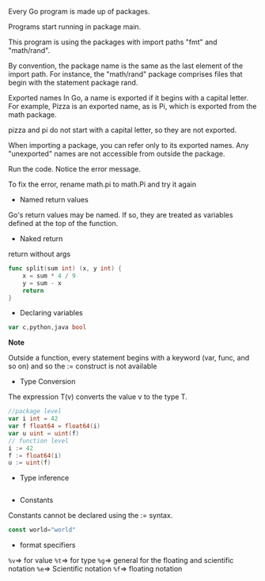 Every Go program is made up of packages.

Programs start running in package main.

This program is using the packages with import paths "fmt" and "math/rand".

By convention, the package name is the same as the last element of the import path. For instance, the "math/rand" package comprises files that begin with the statement package rand.



Exported names
In Go, a name is exported if it begins with a capital letter. For example, Pizza is an exported name, as is Pi, which is exported from the math package.

pizza and pi do not start with a capital letter, so they are not exported.

When importing a package, you can refer only to its exported names. Any "unexported" names are not accessible from outside the package.

Run the code. Notice the error message.

To fix the error, rename math.pi to math.Pi and try it again



- Named return values

Go's return values may be named. If so, they are treated as variables defined at the top of the function.

- Naked return 

return without args 

```go
func split(sum int) (x, y int) {
	x = sum * 4 / 9
	y = sum - x
	return
}
```


- Declaring variables 

```go
var c,python,java bool
```

**Note**

Outside a function, every statement begins with a keyword (var, func, and so on) and so the := construct is not available

- Type Conversion

The expression T(v) converts the value v to the type T.

```go 
//package level
var i int = 42
var f float64 = float64(i)
var u uint = uint(f)
// function level
i := 42
f := float64(i)
u := uint(f)
```

- Type inference 

```
```

- Constants 

Constants cannot be declared using the := syntax.

```go
const world="world"
```


- format specifiers

`%v`=> for value 
`%t`=> for type 
`%g`=> general for the floating and scientific notation
`%e`=> Scientific notation
`%f`=> floating notation 